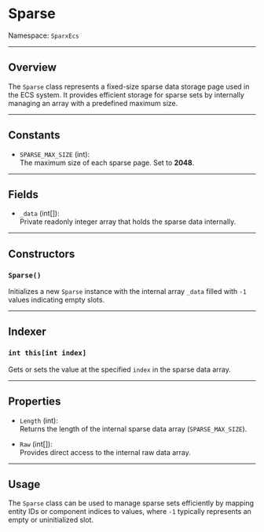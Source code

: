 # Sparse

Namespace: `SparxEcs`

---

## Overview

The `Sparse` class represents a fixed-size sparse data storage page used in the ECS system. It provides efficient storage for sparse sets by internally managing an array with a predefined maximum size.

---

## Constants

- `SPARSE_MAX_SIZE` (int):  
  The maximum size of each sparse page. Set to **2048**.

---

## Fields

- `_data` (int[]):  
  Private readonly integer array that holds the sparse data internally.

---

## Constructors

### `Sparse()`

Initializes a new `Sparse` instance with the internal array `_data` filled with `-1` values indicating empty slots.

---

## Indexer

### `int this[int index]`

Gets or sets the value at the specified `index` in the sparse data array.

---

## Properties

- `Length` (int):  
  Returns the length of the internal sparse data array (`SPARSE_MAX_SIZE`).

- `Raw` (int[]):  
  Provides direct access to the internal raw data array.

---

## Usage

The `Sparse` class can be used to manage sparse sets efficiently by mapping entity IDs or component indices to values, where `-1` typically represents an empty or uninitialized slot.

